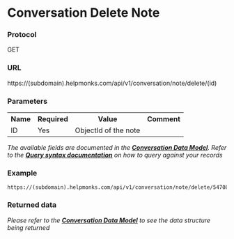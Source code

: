 # Conversation Delete Note

### Protocol
GET

### URL
https://(subdomain).helpmonks.com/api/v1/conversation/note/delete/(id)

### Parameters
<table>
    <tr>
        <th>Name</th>
        <th>Required</th>
        <th>Value</th>
        <th>Comment</th>
    </tr>
    <tr>
        <td>ID</td>
        <td>Yes</td>
        <td>ObjectId of the note</td>
        <td></td>
    </tr>
</table>

*The available fields are documented in the **[Conversation Data Model](/api/models/conversation/)**. Refer to the **[Query syntax documentation](/api/syntax)** on how to query against your records*

### Example

```
https://(subdomain).helpmonks.com/api/v1/conversation/note/delete/54708b4cd71ef2dbdb557b9d
```

### Returned data

*Please refer to the **[Conversation Data Model](/api/models/conversation/)** to see the data structure being returned*

